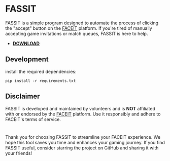 # FASSIT
FASSIT is a simple program designed to automate the process of clicking the "accept" button on the <a href="https://www.faceit.com/en/home">FACEIT</a> platform. If you're tired of manually accepting game invitations or match queues, FASSIT is here to help. 

- <a href=""><b>DOWNLOAD</b></a>

## Development
install the required dependencies:
```
pip install -r requirements.txt
```

## Disclaimer
FASSIT is developed and maintained by volunteers and is **NOT** affiliated with or endorsed by the <a href="https://www.faceit.com/en/home">FACEIT</a> platform. Use it responsibly and adhere to FACEIT's terms of service.

#

Thank you for choosing FASSIT to streamline your FACEIT experience. We hope this tool saves you time and enhances your gaming journey. If you find FASSIT useful, consider starring the project on GitHub and sharing it with your friends!